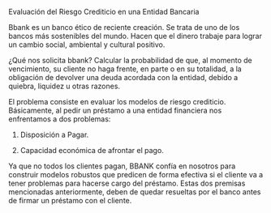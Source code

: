 Evaluación del Riesgo Crediticio en una Entidad Bancaria

Bbank es un banco ético de reciente creación. Se trata de uno de los bancos más sostenibles del mundo. Hacen que el dinero trabaje para lograr un cambio social, ambiental y cultural positivo.

¿Qué nos solicita bbank? 
Calcular la probabilidad de que, al momento de vencimiento, su cliente no haga frente, en parte o en su totalidad, a la obligación de devolver una deuda acordada con la entidad, debido a quiebra, liquidez u otras razones.

El problema consiste en evaluar los modelos de riesgo crediticio. Básicamente, al pedir un préstamo a una entidad financiera nos enfrentamos a dos problemas: 

1. Disposición a Pagar.

2. Capacidad económica de afrontar el pago.

Ya que no todos los clientes pagan, BBANK confía en nosotros para construir modelos robustos que predicen de forma efectiva si el cliente va a tener problemas para hacerse cargo del préstamo. Estas dos premisas mencionadas anteriormente, deben de quedar resueltas por el banco antes de firmar un préstamo con el cliente.
